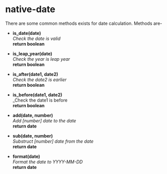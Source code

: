# native-date
There are some common methods exists for date calculation. Methods are- <br>
- **is_date(date)**<br>
_Check the date is valid_ <br>
**return boolean** <br>

- **is_leap_year(date)**<br>
_Check the year is leap year_ <br>
**return boolean** <br>

- **is_after(date1, date2)**<br>
_Check the date2 is earlier_ <br>
**return boolean** <br>

- **is_before(date1, date2)**<br>
_Check the date1 is before <br>
**return boolean** <br>

- **add(date, number)**<br>
_Add [number] date to the date_ <br>
**return date** <br>

- **sub(date, number)**<br>
_Substruct [number] date from the date_ <br>
**return date** <br>

- **format(date)**<br>
_Format the date to YYYY-MM-DD_ <br>
**return date** <br>
